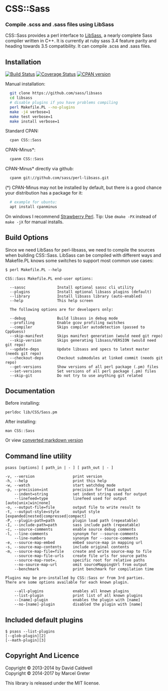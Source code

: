 CSS::Sass
=========

### Compile .scss and .sass files using LibSass

CSS::Sass provides a perl interface to [LibSass][1], a nearly complete Sass
compiler written in C++. It is currently at ruby sass 3.4 feature parity and
heading towards 3.5 compatibility. It can compile .scss and .sass files.

[1]: https://github.com/sass/libsass

Installation
------------

[![Build Status](https://travis-ci.org/sass/perl-libsass.svg?branch=master)](https://travis-ci.org/sass/perl-libsass)
[![Coverage Status](https://img.shields.io/coveralls/sass/perl-libsass.svg)](https://coveralls.io/r/sass/perl-libsass?branch=master)
[![CPAN version](https://badge.fury.io/pl/CSS-Sass.svg)](http://badge.fury.io/pl/CSS-Sass)

Manual installation:
```bash
  git clone https://github.com/sass/libsass
  cd libsass
  # disable plugins if you have problems compiling
  perl Makefile.PL --no-plugins
  make -j4 verbose=1
  make test verbose=1
  make install verbose=1
```

Standard CPAN:
```bash
  cpan CSS::Sass
```

CPAN-Minus*:
```bash
  cpanm CSS::Sass
```

CPAN-Minus* directly via github:
```bash
  cpanm git://github.com/sass/perl-libsass.git
```

(*) CPAN-Minus may not be installed by default, but there is a good
chance your distribution has a package for it:
```bash
  # example for ubuntu:
  apt install cpanminus
```

On windows I recommend [Strawberry Perl](http://strawberryperl.com/).
Tip: Use `dmake -PX` instead of `make -jX` for manual installs.

Build Options
-------------

Since we need LibSass for perl-libsass, we need to compile the sources
when building CSS::Sass. LibSass can be compiled with different ways and
Makefile.PL knows some switches to support most common use cases:

```
$ perl Makefile.PL --help

CSS::Sass Makefile.PL end-user options:

  --sassc              Install optional sassc cli utility
  --plugins            Install optional libsass plugins (default)
  --library            Install libsass library (auto-enabled)
  --help               This help screen

  The following options are for developers only:

  --debug              Build libsass in debug mode
  --profiling          Enable gcov profiling switches
  --compiler           Skips compiler autodetection (passed to CppGuess)
  --skip-manifest      Skips manifest generation (would need git repo)
  --skip-version       Skips generating libsass/VERSION (would need git repo)
  --update-deps        Update libsass and specs to latest master (needs git repo)
  --checkout-deps      Checkout submodules at linked commit (needs git repo)
  --get-versions       Show versions of all perl package (.pm) files
  --set-versions       Set versions of all perl package (.pm) files
  --skip-git           Do not try to use anything git related
```

Documentation
-------------

Before installing:

    perldoc lib/CSS/Sass.pm

After installing:

    man CSS::Sass

Or view [converted markdown version][4]

[4]: https://github.com/sass/perl-libsass/blob/master/lib/CSS/Sass.md

Command line utility
--------------------

```
psass [options] [ path_in | - ] [ path_out | - ]
```

```
-v, --version                 print version
-h, --help                    print this help
-w, --watch                   start watchdog mode
-p, --precision=int           precision for float output
    --indent=string           set indent string used for output
    --linefeed=type           linefeed used for output [auto|unix|win|none]
-o, --output-file=file        output file to write result to
-t, --output-style=style      output style [expanded|nested|compressed|compact]
-P, --plugin-path=path        plugin load path (repeatable)
-I, --include-path=path       sass include path (repeatable)
-c, --source-comments         enable source debug comments
-l, --line-comments           synonym for --source-comments
    --line-numbers            synonym for --source-comments
-e, --source-map-embed        embed source-map in mapping url
-s, --source-map-contents     include original contents
-m, --source-map-file=file    create and write source-map to file
    --source-map-file-urls    create file urls for source paths
    --source-map-root=.       specific root for relative paths
    --no-source-map-url       omit sourceMappingUrl from output
    --benchmark               print benchmark for compilation time

Plugins may be pre-installed by CSS::Sass or from 3rd parties.
There are some options available for each known plugin.

    --all-plugins             enables all known plugins
    --list-plugin             print list of all known plugins
    --[name]-plugin           enables the plugin with [name]
    --no-[name]-plugin        disabled the plugin with [name]
```


Included default plugins
------------------------

```
$ psass --list-plugins
[--glob-plugin][2]
[--math-plugin][3]
```

[2]: https://github.com/mgreter/libsass-glob
[3]: https://github.com/mgreter/libsass-math


Copyright And Licence
---------------------

Copyright © 2013-2014 by David Caldwell  
Copyright © 2014-2017 by Marcel Greter

This library is released under the MIT license.